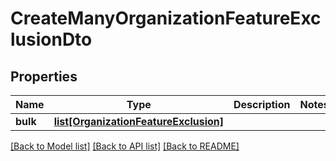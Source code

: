 # CreateManyOrganizationFeatureExclusionDto

## Properties
Name | Type | Description | Notes
------------ | ------------- | ------------- | -------------
**bulk** | [**list[OrganizationFeatureExclusion]**](OrganizationFeatureExclusion.md) |  | 

[[Back to Model list]](../README.md#documentation-for-models) [[Back to API list]](../README.md#documentation-for-api-endpoints) [[Back to README]](../README.md)

